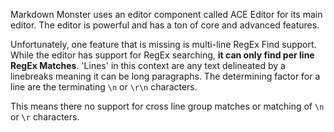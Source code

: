 ﻿Markdown Monster uses an editor component called ACE Editor for its main editor. The editor is powerful and has a ton of core and advanced features.

Unfortunately, one feature that is missing is multi-line RegEx Find support. While the editor has support for RegEx searching, **it can only find per line RegEx Matches**. 'Lines' in this context are any text delineated by a linebreaks meaning it can be long paragraphs. The determining factor for a line are the terminating `\n` or `\r\n` characters.

This means there no support for cross line group matches or matching of `\n` or `\r` characters.